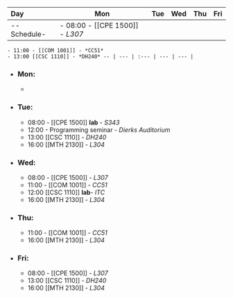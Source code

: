 | Day         | Mon | Tue | Wed  | Thu | Fri |
|:----------- | --- | --- | ---- | --- | --- |
| --Schedule- | - 08:00 - [[CPE 1500]] - *L307*  
	- 11:00 - [[COM 1001]] - *CC51*
	- 13:00 [[CSC 1110]] - *DH240* -- | --- | :--- | --- | --- |
- ### Mon:
	-

- ### Tue:
	- 08:00 - [[CPE 1500]] **lab** - *S343*
	- 12:00 - Programming seminar - *Dierks Auditorium*
	- 13:00 [[CSC 1110]] - *DH240*
	- 16:00 [[MTH 2130]] - *L304*
- ### Wed:
	- 08:00 - [[CPE 1500]]  - *L307*
	- 11:00 - [[COM 1001]] - *CC51*
	- 12:00 [[CSC 1110]] **lab**- *ITC*
	- 16:00 [[MTH 2130]] - *L304*
- ### Thu:
	- 11:00 - [[COM 1001]] - *CC51*
	- 16:00 [[MTH 2130]] - *L304*
- ### Fri:
	- 08:00 - [[CPE 1500]]  - *L307*
	- 13:00 [[CSC 1110]] - *DH240*
	- 16:00 [[MTH 2130]] - *L304*